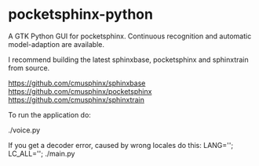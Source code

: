 pocketsphinx-python
===================

A GTK Python GUI for pocketsphinx. Continuous recognition and automatic model-adaption are available.


I recommend building the latest sphinxbase, pocketsphinx and sphinxtrain from source.

https://github.com/cmusphinx/sphinxbase
https://github.com/cmusphinx/pocketsphinx
https://github.com/cmusphinx/sphinxtrain

To run the application do:

./voice.py

If you get a decoder error, caused by wrong locales do this:
LANG=''; LC_ALL=''; ./main.py
